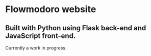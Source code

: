 # Flowmodoro website

## Built with Python using Flask back-end and JavaScript front-end.

Currently a work in progress. 
